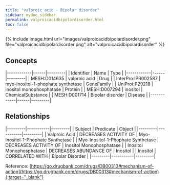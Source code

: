 ```yaml
---
title: "valproic acid - Bipolar disorder"
sidebar: mydoc_sidebar
permalink: valproicacidbipolardisorder.html
toc: false 
---
```


{% include image.html url="images/valproicacidbipolardisorder.png" file="valproicacidbipolardisorder.png" alt="valproicacidbipolardisorder" %}

## Concepts

|------------|------|---------|
| Identifier | Name | Type    |
|------------|------|---------|
| MESH:D014635 | valproic acid | Drug |
| InterPro:IPR002587 | myo-inositol-1-phophate synthetase | GeneFamily |
| UniProt:P29218 | inositol monophosphatase | Protein |
| MESH:D007294 | inositol | ChemicalSubstance |
| MESH:D001714 | Bipolar disorder | Disease |
|------------|------|---------|

## Relationships

|---------|-----------|---------|
| Subject | Predicate | Object  |
|---------|-----------|---------|
| Valproic Acid | DECREASES ACTIVITY OF | Myo-Inositol-1-Phophate Synthetase |
| Myo-Inositol-1-Phophate Synthetase | DECREASES ACTIVITY OF | Inositol Monophosphatase |
| Inositol Monophosphatase | DECREASES ABUNDANCE OF | Inositol |
| Inositol | CORRELATED WITH | Bipolar Disorder |
|---------|-----------|---------|

Reference: [https://go.drugbank.com/drugs/DB00313#mechanism-of-action](https://go.drugbank.com/drugs/DB00313#mechanism-of-action){:target="_blank"}